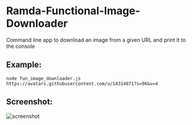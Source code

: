 # Ramda-Functional-Image-Downloader

Command line app to download an image from a given URL and print it to the console

## Example:
```node fun_image_downloader.js https://avatars.githubusercontent.com/u/14314871?s=96&v=4```

## Screenshot:
![screenshot](https://i.imgur.com/hCuYqu8.png)
